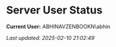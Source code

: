 ﻿# Server User Status

**Current User:** ABHINAVZENBOOKN\abhin

_Last updated: 2025-02-10 21:02:49_
